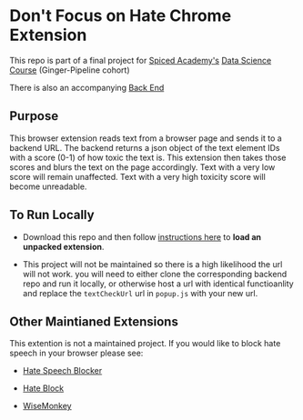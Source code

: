 # Don't Focus on Hate Chrome Extension

This repo is part of a final project for [Spiced Academy's](https://www.spiced-academy.com/en/program) [Data Science Course](https://www.spiced-academy.com/en/program/data-science) (Ginger-Pipeline cohort)

There is also an accompanying [Back End](https://github.com/mdaizovi/hate_speech)

## Purpose

This browser extension reads text from a browser page and sends it to a backend URL. The backend returns a json object of the text element IDs with a score (0-1) of how toxic the text is. This extension then takes those scores and blurs the text on the page accordingly. Text with a very low score will remain unaffected. Text with a very high toxicity score will become unreadable.

## To Run Locally

- Download this repo and then follow [instructions here](https://developer.chrome.com/docs/extensions/mv3/getstarted/#unpacked) to **load an unpacked extension**.

- This project will not be maintained so there is a high likelihood the url will not work. you will need to either clone the corresponding backend repo and run it locally, or otherwise host a url with identical functioanlity and replace the `textCheckUrl` url in `popup.js` with your new url.

## Other Maintianed Extensions

This extention is not a maintained project. If you would like to block hate speech in your browser please see:

- [Hate Speech Blocker](https://chrome.google.com/webstore/detail/hate-speech-blocker/inmmffkffipkoajnleafijfnboefpkcj?hl=en)

- [Hate Block](https://chrome.google.com/webstore/detail/hate-block/cfdlpekecomochlpnbefnjimidpfmpbk?hl=en)

- [WiseMonkey](https://chrome.google.com/webstore/detail/wisemonkey/olhcfgfcbkjlonelecchakjnklbjofnc?hl=en)
